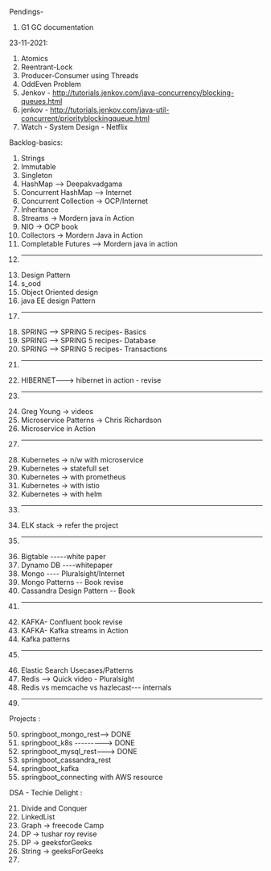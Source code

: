 Pendings-

1. G1 GC documentation

23-11-2021:

1. Atomics
2. Reentrant-Lock
3. Producer-Consumer using Threads
4. OddEven Problem
5. Jenkov - http://tutorials.jenkov.com/java-concurrency/blocking-queues.html
6. jenkov - http://tutorials.jenkov.com/java-util-concurrent/priorityblockingqueue.html
7. Watch - System Design - Netflix

Backlog-basics:

1. Strings
2. Immutable
3. Singleton
4. HashMap --> Deepakvadgama
5. Concurrent HashMap --> Internet
6. Concurrent Collection -> OCP/Internet
7. Inheritance
8. Streams -> Mordern java in Action
9. NIO -> OCP book
10. Collectors -> Mordern Java in Action
11. Completable Futures --> Mordern java in action
12. ---------------------------------------------------------
13. Design Pattern
14. s_ood
15. Object Oriented design
16. java EE design Pattern
17. --------------------------------------------------------
18. SPRING --> SPRING 5 recipes- Basics
19. SPRING --> SPRING 5 recipes- Database
20. SPRING --> SPRING 5 recipes- Transactions
21. --------------------------------------------------------
22. HIBERNET---> hibernet in action - revise
23. --------------------------------------------------------
24. Greg Young -> videos
25. Microservice Patterns -> Chris Richardson
26. Microservice in Action
27. ----------------------------------------------------------
28. Kubernetes -> n/w with microservice
29. Kubernetes -> statefull set
30. Kubernetes -> with prometheus
31. Kubernetes -> with istio
32. Kubernetes -> with helm
33. ---------------------------------------------------------
34. ELK stack -> refer the project
35. ---------------------------------------------------------
36. Bigtable -----white paper
37. Dynamo DB ----whitepaper
38. Mongo ---- Pluralsight/Internet
39. Mongo Patterns -- Book revise
40. Cassandra Design Pattern -- Book
41. --------------------------------------------------------
42. KAFKA- Confluent book revise
43. KAFKA- Kafka streams in Action
44. Kafka patterns
45. --------------------------------------------------------
46. Elastic Search Usecases/Patterns
47. Redis --> Quick video - Pluralsight
48. Redis vs memcache vs hazlecast--- internals
49. --------------------------------------------------------

Projects :

50. springboot_mongo_rest--> DONE
51. springboot_k8s ---------> DONE
52. springboot_mysql_rest---> DONE
53. springboot_cassandra_rest
54. springboot_kafka
55. springboot_connecting with AWS resource

DSA - Techie Delight :

21. Divide and Conquer
22. LinkedList
23. Graph -> freecode Camp
24. DP -> tushar roy revise
25. DP -> geeksforGeeks
26. String -> geeksForGeeks
27. 

